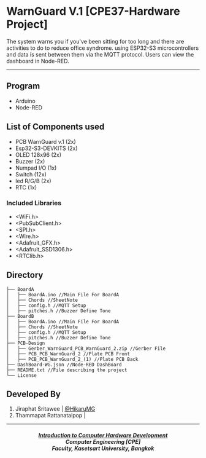 # WarnGuard V.1 [CPE37-Hardware Project]
  The system warns you if you've been sitting for too long and there are activities to do to reduce office syndrome. using ESP32-S3 microcontrollers and data is sent between them via the MQTT protocol. Users can view the dashboard in Node-RED.
<hr></hr>

## Program
- Arduino
- Node-RED

## List of Components used
- PCB WarnGuard v.1 (2x)
- Esp32-S3-DEVKITS (2x)
- OLED 128x96 (2x)
- Buzzer (2x)
- Numpad I/O (1x)
- Switch (12x)
- led R/G/B (2x)
- RTC (1x)

### Included Libraries
- <WiFi.h> 
- <PubSubClient.h>
- <SPI.h>
- <Wire.h> 
- <Adafruit_GFX.h>
- <Adafruit_SSD1306.h>
- <RTClib.h>

## Directory

```
├── BoardA
│   ├── BoardA.ino //Main File For BoardA
│   ├── Chords //SheetNote
│   ├── config.h //MQTT Setup
│   ├── pitches.h //Buzzer Define Tone
├── BoardB
│   ├── BoardA.ino //Main File For BoardA
│   ├── Chords //SheetNote
│   ├── config.h //MQTT Setup
│   ├── pitches.h //Buzzer Define Tone
├── PCB-Design
│   ├── Gerber_WarnGuard_PCB_WarnGuard_2.zip //Gerber File
│   ├── PCB_PCB_WarnGuard_2 //Plate PCB Front
│   ├── PCB_PCB_WarnGuard_2_(1) //Plate PCB Back
├── DashBoard-WG.json //Node-RED DashBoard
├── README.txt //File describing the project
└── License
```

## Developed By
1) Jiraphat Sritawee | <a href="https://www.w3schools.com">@HikaruMG</a>
2) Thammapat Rattanataipop |

<hr>
<h5 align="center">
<a href="https://ecourse.cpe.ku.ac.th/tpm/project/hwdev-66s">Introduction to Computer Hardware Development</a> <br>
Computer Engineering [CPE] <br>
Faculty, Kasetsart University, Bangkok <br>
</h5>
